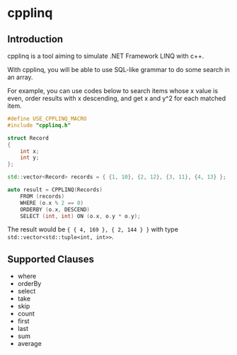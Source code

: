 # cpplinq

## Introduction

cpplinq is a tool aiming to simulate .NET Framework LINQ with c++.

With cpplinq, you will be able to use SQL-like grammar to do some search in an array.

For example, you can use codes below to search items whose x value is even,
order results with x descending, and get x and y^2 for each matched item.

```cpp
#define USE_CPPLINQ_MACRO
#include "cpplinq.h"

struct Record
{
    int x;
    int y;
};

std::vector<Record> records = { {1, 10}, {2, 12}, {3, 11}, {4, 13} };

auto result = CPPLINQ(Records)
    FROM (records)
    WHERE (o.x % 2 == 0)
    ORDERBY (o.x, DESCEND)
    SELECT (int, int) ON (o.x, o.y * o.y);
```

The result would be ```{ { 4, 169 }, { 2, 144 } }``` with type ```std::vector<std::tuple<int, int>>```.

## Supported Clauses

* where
* orderBy
* select
* take
* skip
* count
* first
* last
* sum
* average

